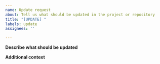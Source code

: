 ```yaml
---
name: Update request
about: Tell us what should be updated in the project or repository
title: "[UPDATE] "
labels: update
assignees: ''

---
```


**Describe what should be updated**

<!-- A clear and concise description of what you want to be updated (e.g. issue template in GitHub or label text in the mobile app) -->


**Additional context**

<!-- Add any other context or screenshots about the feature request here -->

